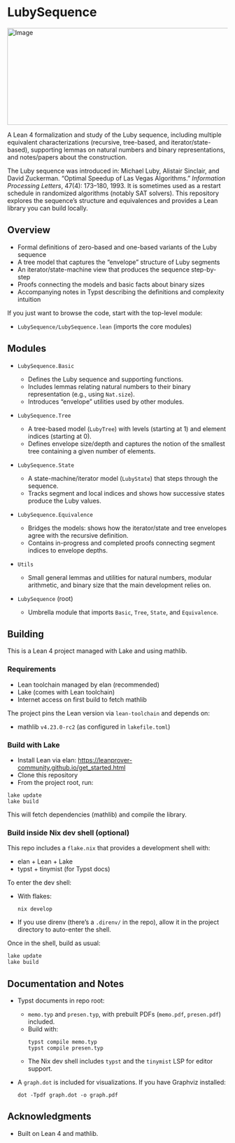 # LubySequence

<img width="539" height="221" alt="Image" src="https://github.com/user-attachments/assets/db6c12f4-22f2-4416-847a-4321ad35566c" />

A Lean 4 formalization and study of the Luby sequence, including multiple equivalent characterizations (recursive, tree-based, and iterator/state-based), supporting lemmas on natural numbers and binary representations, and notes/papers about the construction.

The Luby sequence was introduced in: Michael Luby, Alistair Sinclair, and David Zuckerman. “Optimal Speedup of Las Vegas Algorithms.” _Information Processing Letters_, 47(4): 173–180, 1993.
It is sometimes used as a restart schedule in randomized algorithms (notably SAT solvers). This repository explores the sequence’s structure and equivalences and provides a Lean library you can build locally.

## Overview

- Formal definitions of zero-based and one-based variants of the Luby sequence
- A tree model that captures the “envelope” structure of Luby segments
- An iterator/state-machine view that produces the sequence step-by-step
- Proofs connecting the models and basic facts about binary sizes
- Accompanying notes in Typst describing the definitions and complexity intuition

If you just want to browse the code, start with the top-level module:
- `LubySequence/LubySequence.lean` (imports the core modules)

## Modules

- `LubySequence.Basic`
  - Defines the Luby sequence and supporting functions.
  - Includes lemmas relating natural numbers to their binary representation (e.g., using `Nat.size`).
  - Introduces “envelope” utilities used by other modules.

- `LubySequence.Tree`
  - A tree-based model (`LubyTree`) with levels (starting at 1) and element indices (starting at 0).
  - Defines envelope size/depth and captures the notion of the smallest tree containing a given number of elements.

- `LubySequence.State`
  - A state-machine/iterator model (`LubyState`) that steps through the sequence.
  - Tracks segment and local indices and shows how successive states produce the Luby values.

- `LubySequence.Equivalence`
  - Bridges the models: shows how the iterator/state and tree envelopes agree with the recursive definition.
  - Contains in-progress and completed proofs connecting segment indices to envelope depths.

- `Utils`
  - Small general lemmas and utilities for natural numbers, modular arithmetic, and binary size that the main development relies on.

- `LubySequence` (root)
  - Umbrella module that imports `Basic`, `Tree`, `State`, and `Equivalence`.

## Building

This is a Lean 4 project managed with Lake and using mathlib.

### Requirements

- Lean toolchain managed by elan (recommended)
- Lake (comes with Lean toolchain)
- Internet access on first build to fetch mathlib

The project pins the Lean version via `lean-toolchain` and depends on:
- mathlib `v4.23.0-rc2` (as configured in `lakefile.toml`)

### Build with Lake

- Install Lean via elan: https://leanprover-community.github.io/get_started.html
- Clone this repository
- From the project root, run:

```
lake update
lake build
```

This will fetch dependencies (mathlib) and compile the library.

### Build inside Nix dev shell (optional)

This repo includes a `flake.nix` that provides a development shell with:
- elan + Lean + Lake
- typst + tinymist (for Typst docs)

To enter the dev shell:

- With flakes:
  ```
  nix develop
  ```
- If you use direnv (there’s a `.direnv/` in the repo), allow it in the project directory to auto-enter the shell.

Once in the shell, build as usual:

```
lake update
lake build
```

## Documentation and Notes

- Typst documents in repo root:
  - `memo.typ` and `presen.typ`, with prebuilt PDFs (`memo.pdf`, `presen.pdf`) included.
  - Build with:
    ```
    typst compile memo.typ
    typst compile presen.typ
    ```
  - The Nix dev shell includes `typst` and the `tinymist` LSP for editor support.

- A `graph.dot` is included for visualizations. If you have Graphviz installed:
  ```
  dot -Tpdf graph.dot -o graph.pdf
  ```

## Acknowledgments

- Built on Lean 4 and mathlib.
